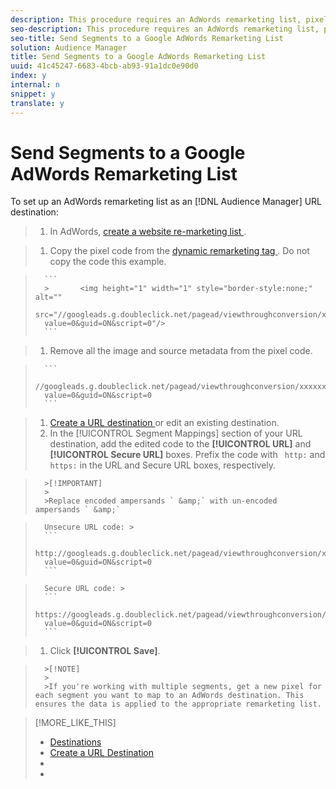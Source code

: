 ```yaml
---
description: This procedure requires an AdWords remarketing list, pixel code, and an Audience Manager URL destination. It is also known as a remarketing list for search ads (RLSA) integration. Applies to paid search only.
seo-description: This procedure requires an AdWords remarketing list, pixel code, and an Audience Manager URL destination. It is also known as a remarketing list for search ads (RLSA) integration. Applies to paid search only.
seo-title: Send Segments to a Google AdWords Remarketing List
solution: Audience Manager
title: Send Segments to a Google AdWords Remarketing List
uuid: 41c45247-6683-4bcb-ab93-91a1dc0e90d0
index: y
internal: n
snippet: y
translate: y
---
```


# Send Segments to a Google AdWords Remarketing List



To set up an AdWords remarketing list as an [!DNL  Audience Manager] URL destination: 

>1. In AdWords, [ create a website re-marketing list ](https://support.google.com/adwords/answer/2454064?hl=en).

>1. Copy the pixel code from the [ dynamic remarketing tag ](https://support.google.com/adwords/answer/3103357). Do not copy the code this example.

>    
>       ```
>       >       <img height="1" width="1" style="border-style:none;" alt="" 
>       src="//googleads.g.doubleclick.net/pagead/viewthroughconversion/xxxxxxxx/? 
>       value=0&guid=ON&script=0"/>
>       ```

>1. Remove all the image and source metadata from the pixel code.

>    
>       ```
>       //googleads.g.doubleclick.net/pagead/viewthroughconversion/xxxxxxxx/? 
>       value=0&guid=ON&script=0
>       ```

>1. [ Create a URL destination ](../c_features/c_destinations/create-url-destination.md#concept_51842672DFA943EA982B363E74D42DF8) or edit an existing destination.
>1. In the [!UICONTROL  Segment Mappings] section of your URL destination, add the edited code to the **[!UICONTROL  URL]** and **[!UICONTROL  Secure URL]** boxes. Prefix the code with ` http:` and ` https:` in the URL and Secure URL boxes, respectively.


>       >[!IMPORTANT]
>       >
>       >Replace encoded ampersands ` &amp;` with un-encoded ampersands ` &amp;` 


>       Unsecure URL code: >    
>       ```
>       http://googleads.g.doubleclick.net/pagead/viewthroughconversion/xxxxxxxx/? 
>       value=0&guid=ON&script=0
>       ```


>       Secure URL code: >    
>       ```
>       https://googleads.g.doubleclick.net/pagead/viewthroughconversion/xxxxxxxx/? 
>       value=0&guid=ON&script=0
>       ```

>1. Click **[!UICONTROL  Save]**.


>       >[!NOTE]
>       >
>       >If you're working with multiple segments, get a new pixel for each segment you want to map to an AdWords destination. This ensures the data is applied to the appropriate remarketing list.

>[!MORE_LIKE_THIS]
>
>* [ Destinations ](c_destinations.md#concept_5BDA346C376C4B719EA394108AB2735A)
>* [ Create a URL Destination ](create-url-destination.md#concept_51842672DFA943EA982B363E74D42DF8)
>* [  ](https://support.google.com/adwords/answer/2472738)
>* [  ](https://support.google.com/adwords/answer/2454000)
